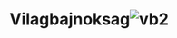 # Vilagbajnoksag![vb2](https://user-images.githubusercontent.com/82362235/219150646-553f50fe-cdfa-40fb-b273-a0602fd7387a.png)
